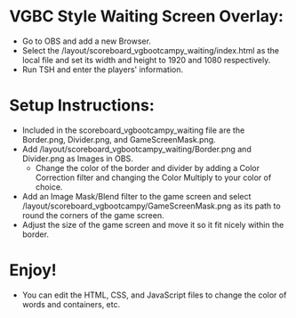 # VGBC Style Waiting Screen Overlay:

- Go to OBS and add a new Browser.
- Select the /layout/scoreboard_vgbootcampy_waiting/index.html as the local file and set its width and height to 1920 and 1080 respectively.
- Run TSH and enter the players' information.

# Setup Instructions:

- Included in the scoreboard_vgbootcampy_waiting file are the Border.png, Divider.png, and GameScreenMask.png.
- Add /layout/scoreboard_vgbootcampy_waiting/Border.png and Divider.png as Images in OBS.
  - Change the color of the border and divider by adding a Color Correction filter and changing the Color Multiply to your color of choice.
- Add an Image Mask/Blend filter to the game screen and select /layout/scoreboard_vgbootcampy/GameScreenMask.png as its path to round the corners of the game screen.
- Adjust the size of the game screen and move it so it fit nicely within the border.

# Enjoy!

- You can edit the HTML, CSS, and JavaScript files to change the color of words and containers, etc.
